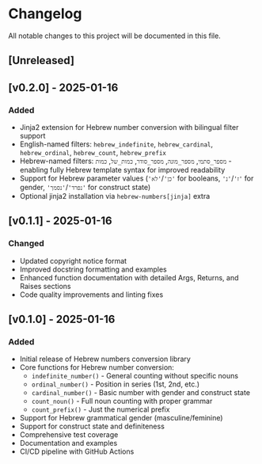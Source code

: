 # Changelog

All notable changes to this project will be documented in this file.

## [Unreleased]

## [v0.2.0] - 2025-01-16

### Added

- Jinja2 extension for Hebrew number conversion with bilingual filter support
- English-named filters: `hebrew_indefinite`, `hebrew_cardinal`, `hebrew_ordinal`, `hebrew_count`, `hebrew_prefix`
- Hebrew-named filters: `מספר_סתמי`, `מספר_מונה`, `מספר_סודר`, `כמות_של`, `כמות` - enabling fully Hebrew template syntax for improved readability
- Support for Hebrew parameter values (`'כן'`/`'לא'` for booleans, `'ז'`/`'נ'` for gender, `'נפרד'`/`'נסמך'` for construct state)
- Optional jinja2 installation via `hebrew-numbers[jinja]` extra

## [v0.1.1] - 2025-01-16

### Changed

- Updated copyright notice format
- Improved docstring formatting and examples
- Enhanced function documentation with detailed Args, Returns, and Raises sections
- Code quality improvements and linting fixes

## [v0.1.0] - 2025-01-16

### Added

- Initial release of Hebrew numbers conversion library
- Core functions for Hebrew number conversion:
  - `indefinite_number()` - General counting without specific nouns
  - `ordinal_number()` - Position in series (1st, 2nd, etc.)
  - `cardinal_number()` - Basic number with gender and construct state
  - `count_noun()` - Full noun counting with proper grammar
  - `count_prefix()` - Just the numerical prefix
- Support for Hebrew grammatical gender (masculine/feminine)
- Support for construct state and definiteness
- Comprehensive test coverage
- Documentation and examples
- CI/CD pipeline with GitHub Actions
